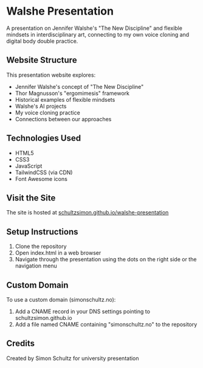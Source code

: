 # Walshe Presentation

A presentation on Jennifer Walshe's "The New Discipline" and flexible mindsets in interdisciplinary art, connecting to my own voice cloning and digital body double practice.

## Website Structure

This presentation website explores:
- Jennifer Walshe's concept of "The New Discipline"
- Thor Magnusson's "ergomimesis" framework
- Historical examples of flexible mindsets
- Walshe's AI projects
- My voice cloning practice
- Connections between our approaches

## Technologies Used
- HTML5
- CSS3
- JavaScript
- TailwindCSS (via CDN)
- Font Awesome icons

## Visit the Site
The site is hosted at [schultzsimon.github.io/walshe-presentation](https://schultzsimon.github.io/walshe-presentation)

## Setup Instructions
1. Clone the repository
2. Open index.html in a web browser
3. Navigate through the presentation using the dots on the right side or the navigation menu

## Custom Domain
To use a custom domain (simonschultz.no):
1. Add a CNAME record in your DNS settings pointing to schultzsimon.github.io
2. Add a file named CNAME containing "simonschultz.no" to the repository

## Credits
Created by Simon Schultz for university presentation
